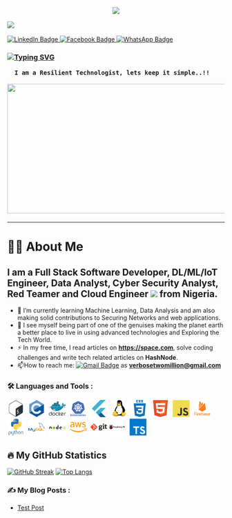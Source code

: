 
<div id="header" align="center">
  <img src="https://media.giphy.com/media/M9gbBd9nbDrOTu1Mqx/giphy.gif" width="100"/>
</div>

  ![](https://komarev.com/ghpvc/?username=SeasonLeague&color=dc143c)
  
  <div id="badges">
  <a href="[https://linkedin.com/](https://ng.linkedin.com/in/godspower-maurice-7bb48a23a)">
    <img src="https://img.shields.io/badge/LinkedIn-blue?style=for-the-badge&logo=linkedin&logoColor=white" alt="LinkedIn Badge"/>
  </a>
  <a href="https://www.facebook.com/profile.php?id=100072870198172">
    <img src="https://img.shields.io/badge/Facebook-blue?style=for-the-badge&logo=facebook&logoColor=white" alt="Facebook Badge"/>
  </a>
  <a href="https://wa.me/+2349127884963?text=Hello%20my%20name%20is%20.....">
    <img src="https://img.shields.io/badge/WhatsApp-green?style=for-the-badge&logo=whatsapp&logoColor=white" alt="WhatsApp Badge"/>
  </a>
  
</div>
      <h3>
 </div>
        <a href="https://git.io/typing-svg"><img src="https://readme-typing-svg.demolab.com?font=Fira+Code&pause=1000&width=500&height=100&lines=Hello+World%2C+my+name+is+Godspower+Maurice.;And+I+am+into%2C;+Cyber+Security%2C;Machine+Learning%2C;Software+Engineering%2C;Cloud+Infrastructure%2C;Artificial+Technologies+and+Engines%2C;And+Open+Source+Technologies;Am+Happy+you+read+my+ABOUTME;READ+AGAIN+LOL+:)" alt="Typing SVG" /></a></div>
            
      I am a Resilient Technologist, lets keep it simple..!!

<div align="center">
  <img src="https://media.giphy.com/media/dWesBcTLavkZuG35MI/giphy.gif" width="600" height="300"/>
</div>


---

# :man_technologist: About Me 
## I am a Full Stack Software Developer, DL/ML/IoT Engineer, Data Analyst, Cyber Security Analyst, Red Teamer and Cloud Engineer <img src="https://media.giphy.com/media/WUlplcMpOCEmTGBtBW/giphy.gif" width="30"> from Nigeria.
- :telescope: I’m currently learning Machine Learning, Data Analysis and am also making solid contributions to Securing Networks and web applications.
- :seedling: I see myself being part of one of the genuises making the planet earth a better place to live in using advanced technologies and Exploring the Tech World.
- :zap: In my free time, I read articles on **https://space.com**, solve coding challenges and write tech related articles on **HashNode**.
- :mailbox:How to reach me: [![Gmail Badge](https://img.shields.io/badge/-godspower-blue?style=flat&logo=Gmail&logoColor=red)](https://gmail.com) as **verbosetwomillion@gmail.com**


### :hammer_and_wrench: Languages and Tools :
<div>
  <img src="https://github.com/devicons/devicon/blob/master/icons/bash/bash-original.svg" title="Bash" alt="Bash" width="40" height="40"/>&nbsp;
  <img src="https://github.com/devicons/devicon/blob/master/icons/c/c-original.svg" title="C" alt="C" width="40" height="40"/>&nbsp;
  <img src="https://github.com/devicons/devicon/blob/master/icons/docker/docker-original-wordmark.svg" title="Docker" alt="Docker" width="40" height="40"/>&nbsp;
  <img src="https://github.com/devicons/devicon/blob/master/icons/kubernetes/kubernetes-plain-wordmark.svg" title="Kubernetes" alt="Kubernetes" width="40" height="40"/>&nbsp;
  <img src="https://github.com/devicons/devicon/blob/master/icons/flutter/flutter-original.svg" title="Flutter" alt="Flutter" width="40" height="40"/>&nbsp;
  <img src="https://github.com/devicons/devicon/blob/master/icons/linux/linux-original.svg" title="Linux" alt="Linux" width="40" height="40"/>&nbsp;
  <img src="https://github.com/devicons/devicon/blob/master/icons/css3/css3-plain-wordmark.svg"  title="CSS3" alt="CSS" width="40" height="40"/>&nbsp;
  <img src="https://github.com/devicons/devicon/blob/master/icons/html5/html5-original.svg" title="HTML5" alt="HTML" width="40" height="40"/>&nbsp;
  <img src="https://github.com/devicons/devicon/blob/master/icons/javascript/javascript-original.svg" title="JavaScript" alt="JavaScript" width="40" height="40"/>&nbsp;
  <img src="https://github.com/devicons/devicon/blob/master/icons/firebase/firebase-plain-wordmark.svg" title="Firebase" alt="Firebase" width="40" height="40"/>&nbsp;
  <img src="https://github.com/devicons/devicon/blob/master/icons/python/python-original-wordmark.svg" title="Python" alt="Python" width="40" height="40"/>&nbsp;
  <img src="https://github.com/devicons/devicon/blob/master/icons/mysql/mysql-original-wordmark.svg" title="MySQL" alt="MySQL" width="40" height="40"/>&nbsp;
  <img src="https://github.com/devicons/devicon/blob/master/icons/nodejs/nodejs-original-wordmark.svg" title="NodeJS" alt="NodeJS" width="40" height="40"/>&nbsp;
  <img src="https://github.com/devicons/devicon/blob/master/icons/amazonwebservices/amazonwebservices-plain-wordmark.svg" title="AWS" alt="AWS" width="40" height="40"/>&nbsp;
  <img src="https://github.com/devicons/devicon/blob/master/icons/git/git-original-wordmark.svg" title="Git" **alt="Git" width="40" height="40"/>
  <img src="https://github.com/devicons/devicon/blob/master/icons/raspberrypi/raspberrypi-original-wordmark.svg" title="Raspberrypi" alt="Raspberrypi" width="40" height="40"/>&nbsp;
  <img src="https://github.com/devicons/devicon/blob/master/icons/typescript/typescript-original.svg" title="TypeScript" alt="TypeScript" width="40" height="40"/>&nbsp;
</div>



## :fire: My GitHub Statistics 

[![GitHub Streak](https://github-readme-streak-stats.herokuapp.com?user=SeasonLeague&theme=dark&hide_border=true&border_radius=4.9&date_format=M%20j%5B%2C%20Y%5D)](https://git.io/streak-stats)
[![Top Langs](https://github-readme-stats.vercel.app/api/top-langs/?username=SeasonLeague&layout=compact&theme=vision-friendly-dark)](https://github.com/anuraghazra/github-readme-stats)


  
  
### :writing_hand: My Blog Posts :
<!-- BLOG-POST-LIST:START -->
- [Test Post](https://dev.to/itszed0/test-post-490g)
<!-- BLOG-POST-LIST:END -->
